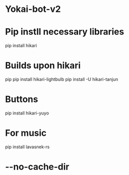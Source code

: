 # Yokai-bot-v2

# Pip instll necessary libraries
pip install hikari
# Builds upon hikari
pip pip install hikari-lightbulb
pip install -U hikari-tanjun
# Buttons
pip install hikari-yuyo
# For music 
pip install lavasnek-rs


# --no-cache-dir